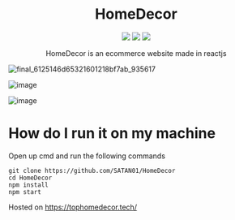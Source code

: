 # <h1 align="center">HomeDecor</h1>
<p align="center">
<img src="https://img.shields.io/github/issues/SATAN01/HomeDecor"/>  <img src="https://img.shields.io/github/forks/SATAN01/HomeDecor"/>  <img src="https://img.shields.io/github/stars/SATAN01/HomeDecor"/>
</p>

<p align="center"> HomeDecor is an ecommerce website made in reactjs </p> 

![final_6125146d65321601218bf7ab_935617](https://user-images.githubusercontent.com/68592417/130648590-32fc89fb-52f1-4341-89b1-c1fdbc743f7c.gif)


![image](https://user-images.githubusercontent.com/68592417/130649698-c25591c1-26c4-41d5-938c-44cb08e18212.png)


![image](https://user-images.githubusercontent.com/68592417/130649852-d8e047ea-837b-4568-a6b1-53c3dd980fe0.png)


# How do I run it on my machine

Open up cmd and run the following commands
```
git clone https://github.com/SATAN01/HomeDecor
cd HomeDecor
npm install 
npm start
```

Hosted on https://tophomedecor.tech/


